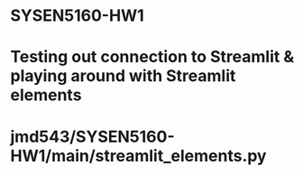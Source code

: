 # SYSEN5160-HW1
  # Testing out connection to Streamlit & playing around with Streamlit elements
  # jmd543/SYSEN5160-HW1/main/streamlit_elements.py
